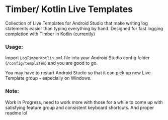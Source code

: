 # Timber/ Kotlin Live Templates

Collection of Live Templates for Android Studio that make writing log statements easier than typing everything by hand.
Designed for fast logging completion with Timber in Kotlin (currently)

### Usage:
Import `LogTimberKotlin.xml` file into your Android Studio config folder (`/config/templates`) and you are good to go. 

You may have to restart Android Studio so that it can pick up new Live Template group - especially on Windows.

### Note:
Work in Progress, need to work more with those for a while to come up with satisfying feature group and consistent keyboard shortcuts. And proper readme lol

